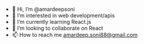 - 👋 Hi, I’m @amardeepsoni
- 👀 I’m interested in web development/apis
- 🌱 I’m currently learning React.js
- 💞️ I’m looking to collaborate on React
- 📫 How to reach me amardeep.soni88@gmail.com

<!---
amardeepsoni/amardeepsoni is a ✨ special ✨ repository because its `README.md` (this file) appears on your GitHub profile.
You can click the Preview link to take a look at your changes.
--->
